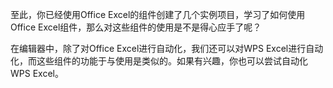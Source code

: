 至此，你已经使用Office Excel的组件创建了几个实例项目，学习了如何使用Office Excel组件，那么对这些组件的使用是不是得心应手了呢？

在编辑器中，除了对Office Excel进行自动化，我们还可以对WPS Excel进行自动化，而这些组件的功能于与使用是类似的。如果有兴趣，你也可以尝试自动化WPS Excel。